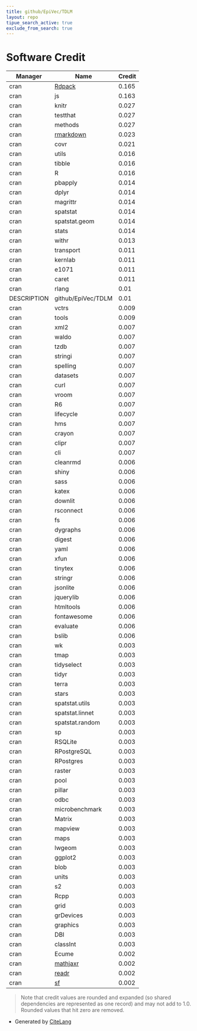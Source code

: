 ```yaml
---
title: github/EpiVec/TDLM
layout: repo
tipue_search_active: true
exclude_from_search: true
---
```

# Software Credit

|Manager|Name|Credit|
|-------|----|------|
|cran|[Rdpack](https://geobosh.github.io/Rdpack/)|0.165|
|cran|js|0.163|
|cran|knitr|0.027|
|cran|testthat|0.027|
|cran|methods|0.027|
|cran|[rmarkdown](https://github.com/rstudio/rmarkdown)|0.023|
|cran|covr|0.021|
|cran|utils|0.016|
|cran|tibble|0.016|
|cran|R|0.016|
|cran|pbapply|0.014|
|cran|dplyr|0.014|
|cran|magrittr|0.014|
|cran|spatstat|0.014|
|cran|spatstat.geom|0.014|
|cran|stats|0.014|
|cran|withr|0.013|
|cran|transport|0.011|
|cran|kernlab|0.011|
|cran|e1071|0.011|
|cran|caret|0.011|
|cran|rlang|0.01|
|DESCRIPTION|github/EpiVec/TDLM|0.01|
|cran|vctrs|0.009|
|cran|tools|0.009|
|cran|xml2|0.007|
|cran|waldo|0.007|
|cran|tzdb|0.007|
|cran|stringi|0.007|
|cran|spelling|0.007|
|cran|datasets|0.007|
|cran|curl|0.007|
|cran|vroom|0.007|
|cran|R6|0.007|
|cran|lifecycle|0.007|
|cran|hms|0.007|
|cran|crayon|0.007|
|cran|clipr|0.007|
|cran|cli|0.007|
|cran|cleanrmd|0.006|
|cran|shiny|0.006|
|cran|sass|0.006|
|cran|katex|0.006|
|cran|downlit|0.006|
|cran|rsconnect|0.006|
|cran|fs|0.006|
|cran|dygraphs|0.006|
|cran|digest|0.006|
|cran|yaml|0.006|
|cran|xfun|0.006|
|cran|tinytex|0.006|
|cran|stringr|0.006|
|cran|jsonlite|0.006|
|cran|jquerylib|0.006|
|cran|htmltools|0.006|
|cran|fontawesome|0.006|
|cran|evaluate|0.006|
|cran|bslib|0.006|
|cran|wk|0.003|
|cran|tmap|0.003|
|cran|tidyselect|0.003|
|cran|tidyr|0.003|
|cran|terra|0.003|
|cran|stars|0.003|
|cran|spatstat.utils|0.003|
|cran|spatstat.linnet|0.003|
|cran|spatstat.random|0.003|
|cran|sp|0.003|
|cran|RSQLite|0.003|
|cran|RPostgreSQL|0.003|
|cran|RPostgres|0.003|
|cran|raster|0.003|
|cran|pool|0.003|
|cran|pillar|0.003|
|cran|odbc|0.003|
|cran|microbenchmark|0.003|
|cran|Matrix|0.003|
|cran|mapview|0.003|
|cran|maps|0.003|
|cran|lwgeom|0.003|
|cran|ggplot2|0.003|
|cran|blob|0.003|
|cran|units|0.003|
|cran|s2|0.003|
|cran|Rcpp|0.003|
|cran|grid|0.003|
|cran|grDevices|0.003|
|cran|graphics|0.003|
|cran|DBI|0.003|
|cran|classInt|0.003|
|cran|Ecume|0.002|
|cran|[mathjaxr](https://github.com/wviechtb/mathjaxr)|0.002|
|cran|[readr](https://readr.tidyverse.org)|0.002|
|cran|[sf](https://r-spatial.github.io/sf/)|0.002|


> Note that credit values are rounded and expanded (so shared dependencies are represented as one record) and may not add to 1.0. Rounded values that hit zero are removed.


- Generated by [CiteLang](https://github.com/vsoch/citelang)
